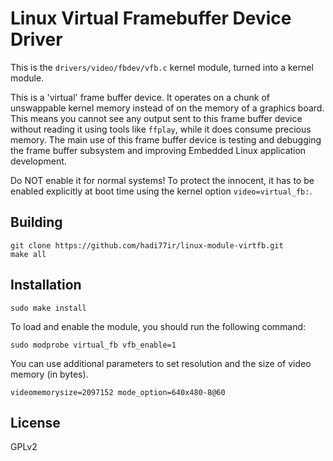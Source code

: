# Linux Virtual Framebuffer Device Driver

This is the `drivers/video/fbdev/vfb.c` kernel module, turned into a kernel module.

This is a 'virtual' frame buffer device. It operates on a chunk of unswappable kernel memory instead of on the memory of a graphics board. This means you cannot see any output sent to this frame buffer device without reading it using tools like `ffplay`, while it does consume precious memory. The main use of this frame buffer device is testing and debugging the frame buffer subsystem and improving Embedded Linux application development.

Do NOT enable it for normal systems! To protect the innocent, it has to be enabled explicitly at boot time using the kernel option `video=virtual_fb:`.

## Building

```
git clone https://github.com/hadi77ir/linux-module-virtfb.git
make all
```

## Installation

```
sudo make install
```

To load and enable the module, you should run the following command:

```
sudo modprobe virtual_fb vfb_enable=1
```

You can use additional parameters to set resolution and the size of video memory (in bytes).

```
videomemorysize=2097152 mode_option=640x480-8@60
```

## License

GPLv2

